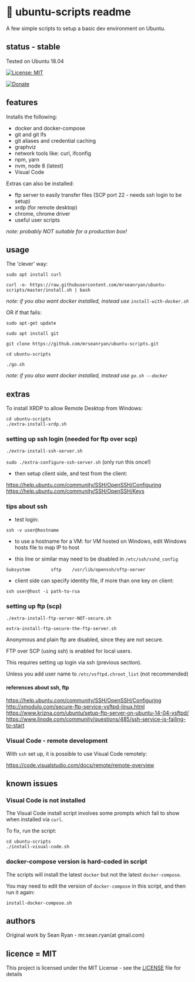 # :scroll: ubuntu-scripts readme

A few simple scripts to setup a basic dev environment on Ubuntu.

## status - stable

Tested on Ubuntu 18.04

[![License: MIT](https://img.shields.io/badge/License-MIT-yellow.svg)](https://opensource.org/licenses/MIT)

[![Donate](https://img.shields.io/badge/donate-paypal-blue.svg)](https://paypal.me/mrseanryan)

## features

Installs the following:

- docker and docker-compose
- git and git lfs
- git aliases and credential caching
- graphviz
- network tools like: curl, ifconfig
- npm, yarn
- nvm, node 8 (latest)
- Visual Code

Extras can also be installed:

- ftp server to easily transfer files (SCP port 22 - needs ssh login to be setup)
- xrdp (for remote desktop)
- chrome, chrome driver
- useful user scripts

_note: probably NOT suitable for a production box!_

## usage

The 'clever' way:

```
sudo apt install curl

curl -o- https://raw.githubusercontent.com/mrseanryan/ubuntu-scripts/master/install.sh | bash
```

_note: if you also want docker installed, instead use `install-with-docker.sh`_

OR if that fails:

```
sudo apt-get update

sudo apt install git

git clone https://github.com/mrseanryan/ubuntu-scripts.git

cd ubuntu-scripts

./go.sh
```

_note: if you also want docker installed, instead use `go.sh --docker`_

## extras

To install XRDP to allow Remote Desktop from Windows:

```
cd ubuntu-scripts
./extra-install-xrdp.sh
```

### setting up ssh login (needed for ftp over scp)

`./extra-install-ssh-server.sh`

`sudo ./extra-configure-ssh-server.sh` (only run this once!)

- then setup client side, and test from the client:

https://help.ubuntu.com/community/SSH/OpenSSH/Configuring
https://help.ubuntu.com/community/SSH/OpenSSH/Keys

### tips about ssh

- test login:

`ssh -v user@hostname`

- to use a hostname for a VM: for VM hosted on Windows, edit Windows hosts file to map IP to host

- this line or similar may need to be disabled in `/etc/ssh/sshd_config`

`Subsystem        sftp    /usr/lib/openssh/sftp-server`

- client side can specify identity file, if more than one key on client:

`ssh user@host -i path-to-rsa`

### setting up ftp (scp)

`./extra-install-ftp-server-NOT-secure.sh`

`extra-install-ftp-secure-the-ftp-server.sh`

Anonymous and plain ftp are disabled, since they are not secure.

FTP over SCP (using ssh) is enabled for local users.

This requires setting up login via ssh (previous section).

Unless you add user name to `/etc/vsftpd.chroot_list` (not recommended)

#### references about ssh, ftp

https://help.ubuntu.com/community/SSH/OpenSSH/Configuring
http://xmodulo.com/secure-ftp-service-vsftpd-linux.html
https://www.krizna.com/ubuntu/setup-ftp-server-on-ubuntu-14-04-vsftpd/
https://www.linode.com/community/questions/485/ssh-service-is-failing-to-start

### Visual Code - remote development

With `ssh` set up, it is possible to use Visual Code remotely:

https://code.visualstudio.com/docs/remote/remote-overview

## known issues

### Visual Code is not installed

The Visual Code install script involves some prompts which fail to show when installed via `curl`.

To fix, run the script:

```
cd ubuntu-scripts
./install-visual-code.sh
```

### docker-compose version is hard-coded in script

The scripts will install the latest `docker` but not the latest `docker-compose`.

You may need to edit the version of `docker-compose` in this script, and then run it again:

`install-docker-compose.sh`

## authors

Original work by Sean Ryan - mr.sean.ryan(at gmail.com)

## licence = MIT

This project is licensed under the MIT License - see the [LICENSE](LICENSE) file for details
